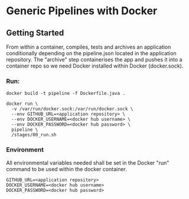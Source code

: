 # Generic Pipelines with Docker


## Getting Started

From within a container, compiles, tests and archives an application conditionally depending on the pipeline.json located in the application repository. The "archive" step containerises the app and pushes it into a container repo so we need Docker installed within Docker (docker.sock).

### Run:

```
docker build -t pipeline -f Dockerfile.java .
```
```
docker run \
  -v /var/run/docker.sock:/var/run/docker.sock \
  --env GITHUB_URL=<application repository> \
  --env DOCKER_USERNAME=<docker hub username> \
  --env DOCKER_PASSWORD=<docker hub password> \
  pipeline \
  /stages/00_run.sh
```

### Environment

All environmental variables needed shall be set in the Docker "run" command to be used within the docker container.

```
GITHUB_URL=<application repository>
DOCKER_USERNAME=<docker hub username>
DOCKER_PASSWORD=<docker hub password>
```
